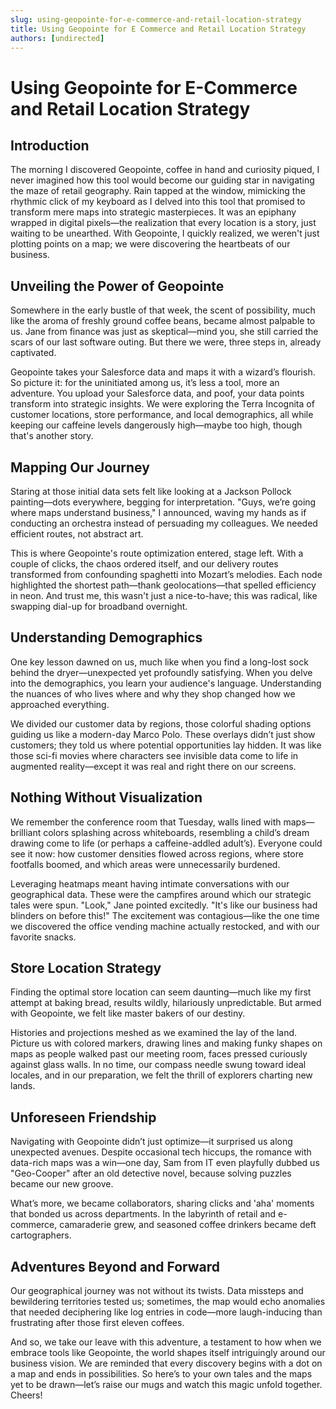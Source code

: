 ```yaml
---
slug: using-geopointe-for-e-commerce-and-retail-location-strategy
title: Using Geopointe for E Commerce and Retail Location Strategy
authors: [undirected]
---
```



# Using Geopointe for E-Commerce and Retail Location Strategy

## Introduction

The morning I discovered Geopointe, coffee in hand and curiosity piqued, I never imagined how this tool would become our guiding star in navigating the maze of retail geography. Rain tapped at the window, mimicking the rhythmic click of my keyboard as I delved into this tool that promised to transform mere maps into strategic masterpieces. It was an epiphany wrapped in digital pixels—the realization that every location is a story, just waiting to be unearthed. With Geopointe, I quickly realized, we weren't just plotting points on a map; we were discovering the heartbeats of our business.

## Unveiling the Power of Geopointe

Somewhere in the early bustle of that week, the scent of possibility, much like the aroma of freshly ground coffee beans, became almost palpable to us. Jane from finance was just as skeptical—mind you, she still carried the scars of our last software outing. But there we were, three steps in, already captivated.

Geopointe takes your Salesforce data and maps it with a wizard’s flourish. So picture it: for the uninitiated among us, it’s less a tool, more an adventure. You upload your Salesforce data, and poof, your data points transform into strategic insights. We were exploring the Terra Incognita of customer locations, store performance, and local demographics, all while keeping our caffeine levels dangerously high—maybe too high, though that's another story.

## Mapping Our Journey

Staring at those initial data sets felt like looking at a Jackson Pollock painting—dots everywhere, begging for interpretation. "Guys, we’re going where maps understand business," I announced, waving my hands as if conducting an orchestra instead of persuading my colleagues. We needed efficient routes, not abstract art.

This is where Geopointe's route optimization entered, stage left. With a couple of clicks, the chaos ordered itself, and our delivery routes transformed from confounding spaghetti into Mozart’s melodies. Each node highlighted the shortest path—thank geolocations—that spelled efficiency in neon. And trust me, this wasn't just a nice-to-have; this was radical, like swapping dial-up for broadband overnight.

## Understanding Demographics

One key lesson dawned on us, much like when you find a long-lost sock behind the dryer—unexpected yet profoundly satisfying. When you delve into the demographics, you learn your audience's language. Understanding the nuances of who lives where and why they shop changed how we approached everything.

We divided our customer data by regions, those colorful shading options guiding us like a modern-day Marco Polo. These overlays didn’t just show customers; they told us where potential opportunities lay hidden. It was like those sci-fi movies where characters see invisible data come to life in augmented reality—except it was real and right there on our screens.

## Nothing Without Visualization

We remember the conference room that Tuesday, walls lined with maps—brilliant colors splashing across whiteboards, resembling a child’s dream drawing come to life (or perhaps a caffeine-addled adult’s). Everyone could see it now: how customer densities flowed across regions, where store footfalls boomed, and which areas were unnecessarily burdened.

Leveraging heatmaps meant having intimate conversations with our geographical data. These were the campfires around which our strategic tales were spun. "Look," Jane pointed excitedly. "It's like our business had blinders on before this!" The excitement was contagious—like the one time we discovered the office vending machine actually restocked, and with our favorite snacks.

## Store Location Strategy

Finding the optimal store location can seem daunting—much like my first attempt at baking bread, results wildly, hilariously unpredictable. But armed with Geopointe, we felt like master bakers of our destiny. 

Histories and projections meshed as we examined the lay of the land. Picture us with colored markers, drawing lines and making funky shapes on maps as people walked past our meeting room, faces pressed curiously against glass walls. In no time, our compass needle swung toward ideal locales, and in our preparation, we felt the thrill of explorers charting new lands.

## Unforeseen Friendship

Navigating with Geopointe didn’t just optimize—it surprised us along unexpected avenues. Despite occasional tech hiccups, the romance with data-rich maps was a win—one day, Sam from IT even playfully dubbed us "Geo-Cooper" after an old detective novel, because solving puzzles became our new groove.

What’s more, we became collaborators, sharing clicks and 'aha' moments that bonded us across departments. In the labyrinth of retail and e-commerce, camaraderie grew, and seasoned coffee drinkers became deft cartographers.

## Adventures Beyond and Forward

Our geographical journey was not without its twists. Data missteps and bewildering territories tested us; sometimes, the map would echo anomalies that needed deciphering like log entries in code—more laugh-inducing than frustrating after those first eleven coffees.

And so, we take our leave with this adventure, a testament to how when we embrace tools like Geopointe, the world shapes itself intriguingly around our business vision. We are reminded that every discovery begins with a dot on a map and ends in possibilities. So here’s to your own tales and the maps yet to be drawn—let’s raise our mugs and watch this magic unfold together. Cheers!